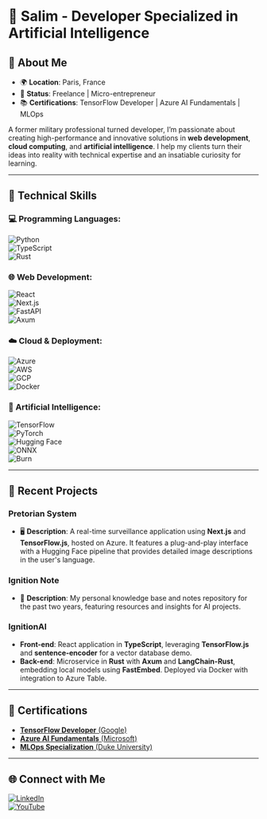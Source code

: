 # 👋 Salim - Developer Specialized in Artificial Intelligence  

## 🌟 About Me  
- 🌍 **Location**: Paris, France  
- 💼 **Status**: Freelance | Micro-entrepreneur  
- 📚 **Certifications**: TensorFlow Developer | Azure AI Fundamentals | MLOps  

A former military professional turned developer, I’m passionate about creating high-performance and innovative solutions in **web development**, **cloud computing**, and **artificial intelligence**. I help my clients turn their ideas into reality with technical expertise and an insatiable curiosity for learning.  

---

## 🔧 Technical Skills  

### 💻 Programming Languages:  
![Python](https://img.shields.io/badge/Python-%233776AB?style=for-the-badge&logo=python&logoColor=white)  
![TypeScript](https://img.shields.io/badge/TypeScript-%23007ACC?style=for-the-badge&logo=typescript&logoColor=white)  
![Rust](https://img.shields.io/badge/Rust-%23000000?style=for-the-badge&logo=rust&logoColor=white)  

### 🌐 Web Development:  
![React](https://img.shields.io/badge/React-%2361DAFB?style=for-the-badge&logo=react&logoColor=black)  
![Next.js](https://img.shields.io/badge/Next.js-%23000000?style=for-the-badge&logo=next.js&logoColor=white)  
![FastAPI](https://img.shields.io/badge/FastAPI-%2300C7B7?style=for-the-badge&logo=fastapi&logoColor=white)  
![Axum](https://img.shields.io/badge/Axum-%230078D7?style=for-the-badge&logo=rust&logoColor=white)  

### ☁️ Cloud & Deployment:  
![Azure](https://img.shields.io/badge/Azure-%230072C6?style=for-the-badge&logo=microsoftazure&logoColor=white)  
![AWS](https://img.shields.io/badge/AWS-%23FF9900?style=for-the-badge&logo=amazonaws&logoColor=white)  
![GCP](https://img.shields.io/badge/GCP-%234285F4?style=for-the-badge&logo=googlecloud&logoColor=white)  
![Docker](https://img.shields.io/badge/Docker-%230db7ed?style=for-the-badge&logo=docker&logoColor=white)  

### 🤖 Artificial Intelligence:  
![TensorFlow](https://img.shields.io/badge/TensorFlow-%23FF6F00?style=for-the-badge&logo=tensorflow&logoColor=white)  
![PyTorch](https://img.shields.io/badge/PyTorch-%23EE4C2C?style=for-the-badge&logo=pytorch&logoColor=white)  
![Hugging Face](https://img.shields.io/badge/HuggingFace-%23FFAE00?style=for-the-badge&logo=huggingface&logoColor=white)  
![ONNX](https://img.shields.io/badge/ONNX-%23004396?style=for-the-badge&logo=onnx&logoColor=white)  
![Burn](https://img.shields.io/badge/Burn-%23F57600?style=for-the-badge&logo=rust&logoColor=white)  

---

## 🚀 Recent Projects  

### **Pretorian System**  
- 🖥️ **Description**: A real-time surveillance application using **Next.js** and **TensorFlow.js**, hosted on Azure. It features a plug-and-play interface with a Hugging Face pipeline that provides detailed image descriptions in the user's language.  

### **Ignition Note**  
- 📒 **Description**: My personal knowledge base and notes repository for the past two years, featuring resources and insights for AI projects.  

### **IgnitionAI**  
- **Front-end**: React application in **TypeScript**, leveraging **TensorFlow.js** and **sentence-encoder** for a vector database demo.  
- **Back-end**: Microservice in **Rust** with **Axum** and **LangChain-Rust**, embedding local models using **FastEmbed**. Deployed via Docker with integration to Azure Table.  

---

## 📜 Certifications  
- [**TensorFlow Developer** (Google)](https://www.credential.net/9ed22362-1cf3-4bdb-a372-154644117515#acc.Wr7RMEuV)
- [**Azure AI Fundamentals** (Microsoft)](https://learn.microsoft.com/fr-fr/users/salimlaimeche-2258/credentials/bf4623aa20169c66?ref=https%3A%2F%2Fwww.linkedin.com%2F)
- [**MLOps Specialization** (Duke University)](https://www.coursera.org/account/accomplishments/specialization/BDX5XQEL2F9H)


---

## 🌐 Connect with Me  
[![LinkedIn](https://img.shields.io/badge/LinkedIn-%230077B5.svg?logo=linkedin&logoColor=white)](https://linkedin.com/in/salim4n)  
[![YouTube](https://img.shields.io/badge/YouTube-%23FF0000.svg?logo=YouTube&logoColor=white)](https://youtube.com/@UCQKy68Zd8PElyj5OrP22dqA)  
